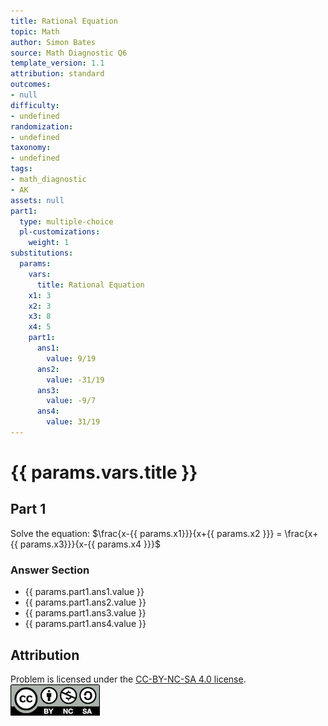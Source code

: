 ```yaml
---
title: Rational Equation
topic: Math
author: Simon Bates
source: Math Diagnostic Q6
template_version: 1.1
attribution: standard
outcomes:
- null
difficulty:
- undefined
randomization:
- undefined
taxonomy:
- undefined
tags:
- math_diagnostic
- AK
assets: null
part1:
  type: multiple-choice
  pl-customizations:
    weight: 1
substitutions:
  params:
    vars:
      title: Rational Equation
    x1: 3
    x2: 3
    x3: 8
    x4: 5
    part1:
      ans1:
        value: 9/19
      ans2:
        value: -31/19
      ans3:
        value: -9/7
      ans4:
        value: 31/19
---
```

# {{ params.vars.title }}

## Part 1

Solve the equation: $\frac{x-{{ params.x1}}}{x+{{ params.x2 }}} = \frac{x+{{ params.x3}}}{x-{{ params.x4 }}}$

### Answer Section

- {{ params.part1.ans1.value }}
- {{ params.part1.ans2.value }}
- {{ params.part1.ans3.value }}
- {{ params.part1.ans4.value }}

## Attribution

Problem is licensed under the [CC-BY-NC-SA 4.0 license](https://creativecommons.org/licenses/by-nc-sa/4.0/).<br> ![The Creative Commons 4.0 license requiring attribution-BY, non-commercial-NC, and share-alike-SA license.](https://raw.githubusercontent.com/firasm/bits/master/by-nc-sa.png)